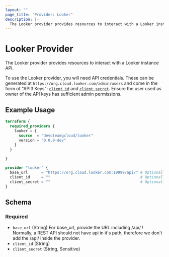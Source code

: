 ```yaml
---
layout: ""
page_title: "Provider: Looker"
description: |-
  The Looker provider provides resources to interact with a Looker instance API.
---
```


# Looker Provider

The Looker provider provides resources to interact with a Looker instance API.

To use the Looker provider, you will need API credentials. These can be generated at `https://org.cloud.looker.com/admin/users` and come in the form of "API3 Keys": <abbr title="\b[a-zA-Z0-9]{20}\b">`client_id`</abbr> and <abbr title="\b[a-zA-Z0-9]{24}\b">`client_secret`</abbr>.
Ensure the user used as owner of the API keys has sufficient admin permissions.


## Example Usage

```terraform
terraform {
  required_providers {
    looker = {
      source  = "devoteamgcloud/looker"
      version = "0.0.0-dev"
    }
  }

}

provider "looker" {
  base_url      = "https://org.cloud.looker.com:19999/api/" # Optionally use env var LOOKER_BASE_URL
  client_id     = ""                                        # Optionally use env var LOOKER_API_CLIENT_ID
  client_secret = ""                                        # Optionally use env var LOOKER_API_CLIENT_SECRET
}
```

<!-- schema generated by tfplugindocs -->
## Schema

### Required

- `base_url` (String) For base_url, provide the URL including /api/ ! Normally, a REST API should not have api in it's path, therefore we don't add the /api/ inside the provider.
- `client_id` (String)
- `client_secret` (String, Sensitive)